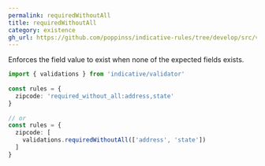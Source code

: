 ```yaml
---
permalink: requiredWithoutAll
title: requiredWithoutAll
category: existence
gh_url: https://github.com/poppinss/indicative-rules/tree/develop/src/validations/existence/requiredWithoutAll.ts
---
```


Enforces the field value to exist when none of the expected fields exists.
 
```ts
import { validations } from 'indicative/validator'
 
const rules = {
  zipcode: 'required_without_all:address,state'
}
 
// or
const rules = {
  zipcode: [
    validations.requiredWithoutAll(['address', 'state'])
  ]
}
```